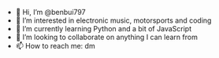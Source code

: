 - 👋 Hi, I’m @benbui797
- 👀 I’m interested in electronic music, motorsports and coding
- 🌱 I’m currently learning Python and a bit of JavaScript
- 💞️ I’m looking to collaborate on anything I can learn from
- 📫 How to reach me: dm

<!---
benbui797/benbui797 is a ✨ special ✨ repository because its `README.md` (this file) appears on your GitHub profile.
You can click the Preview link to take a look at your changes.
--->
